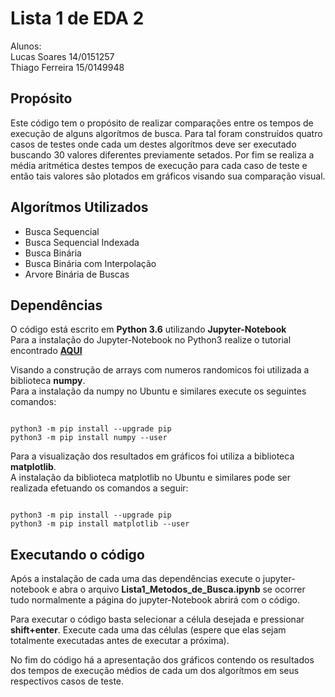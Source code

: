 # Lista 1 de EDA 2  

Alunos:     
Lucas Soares 14/0151257  
Thiago Ferreira 15/0149948    

## Propósito  

Este código tem o propósito de realizar comparações entre os tempos de execução de alguns algorítmos de busca.
Para tal foram construídos quatro casos de testes onde cada um destes algorítmos deve ser executado buscando
30 valores diferentes previamente setados. Por fim se realiza a média aritmética destes tempos de execução para
cada caso de teste e então tais valores são plotados em gráficos visando sua comparação visual.

## Algorítmos Utilizados

* Busca Sequencial
* Busca Sequencial Indexada
* Busca Binária
* Busca Binária com Interpolação
* Arvore Binária de Buscas

## Dependências

O código está escrito em **Python 3.6** utilizando **Jupyter-Notebook**  
Para a instalação do Jupyter-Notebook no Python3 realize o tutorial encontrado [**AQUI**](https://jupyter.org/install.html)

Visando a construção de arrays com numeros randomicos foi utilizada a biblioteca **numpy**.  
Para a instalação da numpy no Ubuntu e similares execute os seguintes comandos:    


```

python3 -m pip install --upgrade pip
python3 -m pip install numpy --user

```
Para a visualização dos resultados em gráficos foi utiliza a biblioteca **matplotlib**.     
A instalação da biblioteca matplotlib no Ubuntu e similares pode ser realizada efetuando os comandos a seguir:  

```

python3 -m pip install --upgrade pip
python3 -m pip install matplotlib --user

```

## Executando o código

Após a instalação de cada uma das dependências execute o jupyter-notebook e abra o arquivo
**Lista1_Metodos_de_Busca.ipynb** se ocorrer tudo normalmente a página do jupyter-Notebook abrirá com
o código.  

Para executar o código basta selecionar a célula desejada e pressionar **shift+enter**.
Execute cada uma das células (espere que elas sejam totalmente executadas antes de executar a próxima).  

No fim do código há a apresentação dos gráficos contendo os resultados dos tempos de execução médios
de cada um dos algorítmos em seus respectivos casos de teste.  
